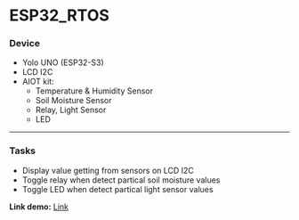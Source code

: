 # ESP32_RTOS

### Device
- Yolo UNO (ESP32-S3)
- LCD I2C
- AIOT kit:
  - Temperature & Humidity Sensor
  - Soil Moisture Sensor
  - Relay, Light Sensor
  - LED

 ***
 ### Tasks
 - Display value getting from sensors on LCD I2C
 - Toggle relay when detect partical soil moisture values
 - Toggle LED when detect partical light sensor values

**Link demo:** [Link](https://youtu.be/9bBsiAkq90Y)
